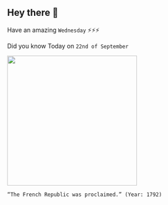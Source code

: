 ## Hey there 👋
Have an amazing `Wednesday` ⚡⚡⚡

Did you know Today on `22nd of September`
 
 [<img src="https://upload.wikimedia.org/wikipedia/commons/thumb/1/1c/Philippoteaux_-_Lamartine_in_front_of_the_Town_Hall_of_Paris_rejects_the_red_flag.jpg/1200px-Philippoteaux_-_Lamartine_in_front_of_the_Town_Hall_of_Paris_rejects_the_red_flag.jpg" width="300" />](https://library.brown.edu/cds/paris/chronology1.html#:~:text=Following%20the%20aftermaths%20of%20the,on%20September%2022%20of%201792.) 
 ```
“The French Republic was proclaimed.” (Year: 1792)
```

